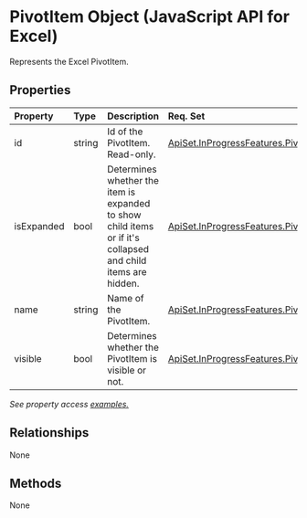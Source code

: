 # PivotItem Object (JavaScript API for Excel)

Represents the Excel PivotItem.

## Properties

| Property	   | Type	|Description| Req. Set|
|:---------------|:--------|:----------|:----|
|id|string|Id of the PivotItem. Read-only.|[ApiSet.InProgressFeatures.PivotSharedApis](../requirement-sets/excel-api-requirement-sets.md)|
|isExpanded|bool|Determines whether the item is expanded to show child items or if it's collapsed and child items are hidden.|[ApiSet.InProgressFeatures.PivotSharedApis](../requirement-sets/excel-api-requirement-sets.md)|
|name|string|Name of the PivotItem.|[ApiSet.InProgressFeatures.PivotSharedApis](../requirement-sets/excel-api-requirement-sets.md)|
|visible|bool|Determines whether the PivotItem is visible or not.|[ApiSet.InProgressFeatures.PivotSharedApis](../requirement-sets/excel-api-requirement-sets.md)|

_See property access [examples.](#property-access-examples)_

## Relationships
None


## Methods
None

